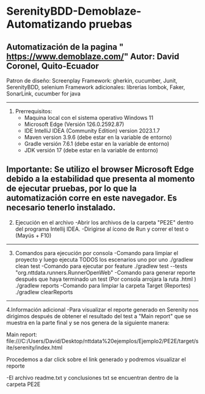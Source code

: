 # SerenityBDD-Demoblaze-Automatizando pruebas
Automatización de la pagina " https://www.demoblaze.com/"
Autor: David Coronel, Quito-Ecuador
---------------------------------------------------------------------------------------------------------------------------------------------------
Patron de diseño: Screenplay
Framework: gherkin, cucumber, Junit, SerenityBDD, selenium
Framework adicionales: librerias lombok, Faker, SonarLink, cucumber for java

---------------------------------------------------------------------------------------------------------------------------------------------------
1. Prerrequisitos:
	- Maquina local con el sistema operativo Windows 11
	- Microsoft Edge (Versión 126.0.2592.87)
	- IDE IntelliJ IDEA (Community Edition) version 2023.1.7
	- Maven version 3.9.6 (debe estar en la variable de entorno)
	- Gradle versión 7.6.1 (debe estar en la variable de entorno)
	- JDK versión 17  (debe estar en la variable de entorno)

Importante: Se utilizo el browser Microsoft Edge debido a la estabilidad que presenta al momento de ejecutar pruebas,
por lo que la automatización corre en este navegador. Es necesario tenerlo instalado.
---------------------------------------------------------------------------------------------------------------------------------------------------
2. Ejecución en el archivo
-Abrir los archivos de la carpeta "PE2E" dentro del programa Intellij IDEA.
-Dirigirse al ícono de Run y correr el test o (Mayús + F10)
---------------------------------------------------------------------------------------------------------------------------------------------------

3. Comandos para ejecución por consola
-Comando para limpiar el proyecto y luego ejecuta TODOS los escenarios uno por uno
./gradlew clean test
-Comando para ejecutar por feature
./gradlew test --tests "org.nttdata.runners.RunnerOpenWeb"
-Comando para generar reporte después que haya terminado un test (Por consola arrojara la ruta .html )
./gradlew reports
-Comando para limpiar la carpeta Target (Reportes)
./gradlew clearReports
---------------------------------------------------------------------------------------------------------------------------------------------------
4.Información adicional
-Para visualizar el reporte generado en Serenity nos dirigimos después de obtener el resultado del test a
"Main report" que se muestra en la parte final y se nos genera de la siguiente manera:

Main report: file:///C:/Users/David/Desktop/nttdata%20ejemplos/Ejemplo2/PE2E/target/site/serenity/index.html

Procedemos a dar click sobre el link generado y podremos visualizar el reporte

-El archivo readme.txt y conclusiones txt se encuentran dentro de la carpeta PE2E
